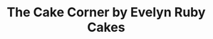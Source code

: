 ---
title: "The Cake Corner by Evelyn Ruby Cakes"
url: /boston/the-cake-corner-by-evelyn-ruby-cakes/
shop: pastry
---